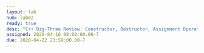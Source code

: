 ```yaml
---
layout: lab
num: lab02
ready: true
desc: "C++ Big-Three Review: Constructor, Destructor, Assignment Operator"
assigned: 2020-04-16 08:00:00.00-7
due: 2020-04-22 23:59:00.00-7
---
```

